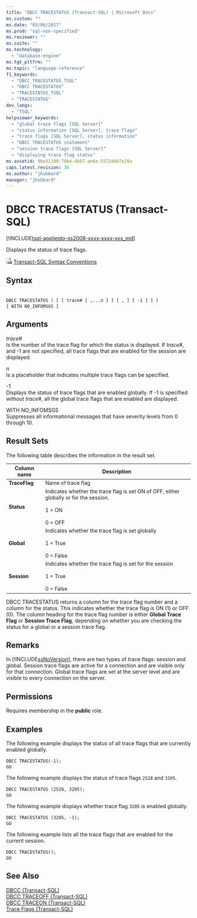 ```yaml
---
title: "DBCC TRACESTATUS (Transact-SQL) | Microsoft Docs"
ms.custom: ""
ms.date: "03/06/2017"
ms.prod: "sql-non-specified"
ms.reviewer: ""
ms.suite: ""
ms.technology: 
  - "database-engine"
ms.tgt_pltfrm: ""
ms.topic: "language-reference"
f1_keywords: 
  - "DBCC_TRACESTATUS_TSQL"
  - "DBCC TRACESTATUS"
  - "TRACESTATUS_TSQL"
  - "TRACESTATUS"
dev_langs: 
  - "TSQL"
helpviewer_keywords: 
  - "global trace flags [SQL Server]"
  - "status information [SQL Server], trace flags"
  - "trace flags [SQL Server], status information"
  - "DBCC TRACESTATUS statement"
  - "session trace flags [SQL Server]"
  - "displaying trace flag status"
ms.assetid: 9be51199-78b4-4b87-ae6e-557246b7e29a
caps.latest.revision: 36
ms.author: "jhubbard"
manager: "jhubbard"
---
```

# DBCC TRACESTATUS (Transact-SQL)
[!INCLUDE[tsql-appliesto-ss2008-xxxx-xxxx-xxx_md](../../database-engine/configure/windows/includes/tsql-appliesto-ss2008-xxxx-xxxx-xxx-md.md)]

  Displays the status of trace flags.  
  
 ![Topic link icon](../../database-engine/configure/windows/media/topic-link.gif "Topic link icon") [Transact-SQL Syntax Conventions](../../t-sql/language-elements/transact-sql-syntax-conventions-transact-sql.md)  
  
## Syntax  
  
```  
  
DBCC TRACESTATUS ( [ [ trace# [ ,...n ] ] [ , ] [ -1 ] ] )   
[ WITH NO_INFOMSGS ]  
```  
  
## Arguments  
 *trace#*  
 Is the number of the trace flag for which the status is displayed. If *trace#*, and -1 are not specified, all trace flags that are enabled for the session are displayed.  
  
 *n*  
 Is a placeholder that indicates multiple trace flags can be specified.  
  
 -1  
 Displays the status of trace flags that are enabled globally. If -1 is specified without *trace#*, all the global trace flags that are enabled are displayed.  
  
 WITH NO_INFOMSGS  
 Suppresses all informational messages that have severity levels from 0 through 10.  
  
## Result Sets  
 The following table describes the information in the result set.  
  
|Column name|Description|  
|-----------------|-----------------|  
|**TraceFlag**|Name of trace flag|  
|**Status**|Indicates whether the trace flag is set ON of OFF, either globally or for the session.<br /><br /> 1 = ON<br /><br /> 0 = OFF|  
|**Global**|Indicates whether the trace flag is set globally<br /><br /> 1 = True<br /><br /> 0 = False|  
|**Session**|Indicates whether the trace flag is set for the session<br /><br /> 1 = True<br /><br /> 0 = False|  
  
 DBCC TRACESTATUS returns a column for the trace flag number and a column for the status. This indicates whether the trace flag is ON (1) or OFF (0). The column heading for the trace flag number is either **Global Trace Flag** or **Session Trace Flag**, depending on whether you are checking the status for a global or a session trace flag.  
  
## Remarks  
 In [!INCLUDE[ssNoVersion](../../advanced-analytics/r-services/includes/ssnoversion-md.md)], there are two types of trace flags: session and global. Session trace flags are active for a connection and are visible only for that connection. Global trace flags are set at the server level and are visible to every connection on the server.  
  
## Permissions  
 Requires membership in the **public** role.  
  
## Examples  
 The following example displays the status of all trace flags that are currently enabled globally.  
  
```tsql  
DBCC TRACESTATUS(-1);  
GO  
```  
  
 The following example displays the status of trace flags `2528` and `3205`.  
  
```tsql  
DBCC TRACESTATUS (2528, 3205);  
GO  
```  
  
 The following example displays whether trace flag `3205` is enabled globally.  
  
```tsql  
DBCC TRACESTATUS (3205, -1);  
GO  
```  
  
 The following example lists all the trace flags that are enabled for the current session.  
  
```tsql  
DBCC TRACESTATUS();  
GO  
```  
  
## See Also  
 [DBCC &#40;Transact-SQL&#41;](../../t-sql/database-console-commands/dbcc-transact-sql.md)   
 [DBCC TRACEOFF &#40;Transact-SQL&#41;](../../t-sql/database-console-commands/dbcc-traceoff-transact-sql.md)   
 [DBCC TRACEON &#40;Transact-SQL&#41;](../../t-sql/database-console-commands/dbcc-traceon-transact-sql.md)   
 [Trace Flags &#40;Transact-SQL&#41;](../../t-sql/database-console-commands/dbcc-traceon-trace-flags-transact-sql.md)  
  
  